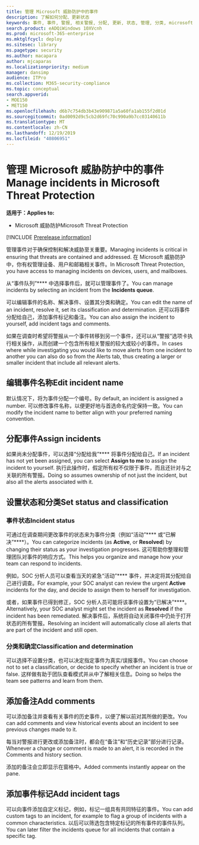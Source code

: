 ```yaml
---
title: 管理 Microsoft 威胁防护中的事件
description: 了解如何分配、更新状态
keywords: 事件, 事件, 警报, 相关警报, 分配, 更新, 状态, 管理, 分类, microsoft, 365, m365
search.product: eADQiWindows 10XVcnh
ms.prod: microsoft-365-enterprise
ms.mktglfcycl: deploy
ms.sitesec: library
ms.pagetype: security
ms.author: macapara
author: mjcaparas
ms.localizationpriority: medium
manager: dansimp
audience: ITPro
ms.collection: M365-security-compliance
ms.topic: conceptual
search.appverid:
- MOE150
- MET150
ms.openlocfilehash: d6b7c754db3b43e909871a5a60fa1ab155f2d01d
ms.sourcegitcommit: 0ad0092d9c5cb2d69fc70c990a9b7cc03140611b
ms.translationtype: MT
ms.contentlocale: zh-CN
ms.lasthandoff: 12/19/2019
ms.locfileid: "40806951"
---
```

# <a name="manage-incidents-in-microsoft-threat-protection"></a><span data-ttu-id="e4abb-104">管理 Microsoft 威胁防护中的事件</span><span class="sxs-lookup"><span data-stu-id="e4abb-104">Manage incidents in Microsoft Threat Protection</span></span>

<span data-ttu-id="e4abb-105">**适用于：**</span><span class="sxs-lookup"><span data-stu-id="e4abb-105">**Applies to:**</span></span>
- <span data-ttu-id="e4abb-106">Microsoft 威胁防护</span><span class="sxs-lookup"><span data-stu-id="e4abb-106">Microsoft Threat Protection</span></span>

[!INCLUDE [Prerelease information](../includes/prerelease.md)]

<span data-ttu-id="e4abb-107">管理事件对于确保控制和解决威胁至关重要。</span><span class="sxs-lookup"><span data-stu-id="e4abb-107">Managing incidents is critical in ensuring that threats are contained and addressed.</span></span> <span data-ttu-id="e4abb-108">在 Microsoft 威胁防护中，你有权管理设备、用户和邮箱相关事件。</span><span class="sxs-lookup"><span data-stu-id="e4abb-108">In Microsoft Threat Protection, you have access to managing incidents on devices, users, and mailboxes.</span></span> 


<span data-ttu-id="e4abb-109">从“事件队列”\*\*\*\* 中选择事件后，就可以管理事件了。</span><span class="sxs-lookup"><span data-stu-id="e4abb-109">You can manage incidents by selecting an incident from the **Incidents queue**.</span></span> 

<span data-ttu-id="e4abb-110">可以编辑事件的名称、解决事件、设置其分类和确定。</span><span class="sxs-lookup"><span data-stu-id="e4abb-110">You can edit the name of an incident, resolve it, set its classification and determination.</span></span> <span data-ttu-id="e4abb-111">还可以将事件分配给自己，添加事件标记和备注。</span><span class="sxs-lookup"><span data-stu-id="e4abb-111">You can also assign the incident to yourself, add incident tags and comments.</span></span>

<span data-ttu-id="e4abb-112">如果在调查时希望将警报从一个事件转移到另一个事件，还可以从“警报”选项卡执行相关操作，从而创建一个包含所有相关警报的较大或较小的事件。</span><span class="sxs-lookup"><span data-stu-id="e4abb-112">In cases where while investigating you would like to move alerts from one incident to another you can also do so from the Alerts tab, thus creating a larger or smaller incident that include all relevant alerts.</span></span>

## <a name="edit-incident-name"></a><span data-ttu-id="e4abb-113">编辑事件名称</span><span class="sxs-lookup"><span data-stu-id="e4abb-113">Edit incident name</span></span>
<span data-ttu-id="e4abb-114">默认情况下，将为事件分配一个编号。</span><span class="sxs-lookup"><span data-stu-id="e4abb-114">By default, an incident is assigned a number.</span></span> <span data-ttu-id="e4abb-115">可以修改事件名称，以便更好地与首选命名约定保持一致。</span><span class="sxs-lookup"><span data-stu-id="e4abb-115">You can modify the incident name to better align with your preferred naming convention.</span></span>
 
## <a name="assign-incidents"></a><span data-ttu-id="e4abb-116">分配事件</span><span class="sxs-lookup"><span data-stu-id="e4abb-116">Assign incidents</span></span>
<span data-ttu-id="e4abb-117">如果尚未分配事件，可以选择“分配给我”\*\*\*\* 将事件分配给自己。</span><span class="sxs-lookup"><span data-stu-id="e4abb-117">If an incident has not yet been assigned, you can select **Assign to me** to assign the incident to yourself.</span></span> <span data-ttu-id="e4abb-118">执行此操作时，假定所有权不仅限于事件，而且还针对与之关联的所有警报。</span><span class="sxs-lookup"><span data-stu-id="e4abb-118">Doing so assumes ownership of not just the incident, but also all the alerts associated with it.</span></span>

## <a name="set-status-and-classification"></a><span data-ttu-id="e4abb-119">设置状态和分类</span><span class="sxs-lookup"><span data-stu-id="e4abb-119">Set status and classification</span></span>
### <a name="incident-status"></a><span data-ttu-id="e4abb-120">事件状态</span><span class="sxs-lookup"><span data-stu-id="e4abb-120">Incident status</span></span>
<span data-ttu-id="e4abb-121">可通过在调查期间更改事件的状态来为事件分类（例如“活动”\*\*\*\* 或“已解决”\*\*\*\*）。</span><span class="sxs-lookup"><span data-stu-id="e4abb-121">You can categorize incidents (as **Active**, or **Resolved**) by changing their status as your investigation progresses.</span></span> <span data-ttu-id="e4abb-122">这可帮助你整理和管理团队对事件的响应方式。</span><span class="sxs-lookup"><span data-stu-id="e4abb-122">This helps you organize and manage how your team can respond to incidents.</span></span>

<span data-ttu-id="e4abb-123">例如，SOC 分析人员可以查看当天的紧急“活动”\*\*\*\* 事件，并决定将其分配给自己进行调查。</span><span class="sxs-lookup"><span data-stu-id="e4abb-123">For example, your SOC analyst can review the urgent **Active** incidents for the day, and decide to assign them to herself for investigation.</span></span>

<span data-ttu-id="e4abb-124">或者，如果事件已得到修正，SOC 分析人员可能将该事件设置为“已解决”\*\*\*\*。</span><span class="sxs-lookup"><span data-stu-id="e4abb-124">Alternatively, your SOC analyst might set the incident as **Resolved** if the incident has been remediated.</span></span> <span data-ttu-id="e4abb-125">解决事件后，系统将自动关闭事件中仍处于打开状态的所有警报。</span><span class="sxs-lookup"><span data-stu-id="e4abb-125">Resolving an incident will automatically close all alerts that are part of the incident and still open.</span></span> 

### <a name="classification-and-determination"></a><span data-ttu-id="e4abb-126">分类和确定</span><span class="sxs-lookup"><span data-stu-id="e4abb-126">Classification and determination</span></span>
<span data-ttu-id="e4abb-127">可以选择不设置分类，也可以决定指定事件为真实/误报事件。</span><span class="sxs-lookup"><span data-stu-id="e4abb-127">You can choose not to set a classification, or decide to specify whether an incident is true or false.</span></span> <span data-ttu-id="e4abb-128">这样做有助于团队查看模式并从中了解相关信息。</span><span class="sxs-lookup"><span data-stu-id="e4abb-128">Doing so helps the team see patterns and learn from them.</span></span> 

## <a name="add-comments"></a><span data-ttu-id="e4abb-129">添加备注</span><span class="sxs-lookup"><span data-stu-id="e4abb-129">Add comments</span></span>
<span data-ttu-id="e4abb-130">可以添加备注并查看有关事件的历史事件，以便了解以前对其所做的更改。</span><span class="sxs-lookup"><span data-stu-id="e4abb-130">You can add comments and view historical events about an incident to see previous changes made to it.</span></span>

<span data-ttu-id="e4abb-131">每当对警报进行更改或添加备注时，都会在“备注”和“历史记录”部分进行记录。</span><span class="sxs-lookup"><span data-stu-id="e4abb-131">Whenever a change or comment is made to an alert, it is recorded in the Comments and history section.</span></span>

<span data-ttu-id="e4abb-132">添加的备注会立即显示在窗格中。</span><span class="sxs-lookup"><span data-stu-id="e4abb-132">Added comments instantly appear on the pane.</span></span>

## <a name="add-incident-tags"></a><span data-ttu-id="e4abb-133">添加事件标记</span><span class="sxs-lookup"><span data-stu-id="e4abb-133">Add incident tags</span></span>
<span data-ttu-id="e4abb-134">可以向事件添加自定义标记，例如，标记一组具有共同特征的事件。</span><span class="sxs-lookup"><span data-stu-id="e4abb-134">You can add custom tags to an incident, for example to flag a group of incidents with a common characteristics.</span></span> <span data-ttu-id="e4abb-135">以后可以筛选包含特定标记的所有事件的事件队列。</span><span class="sxs-lookup"><span data-stu-id="e4abb-135">You can later filter the incidents queue for all incidents that contain a specific tag.</span></span>

